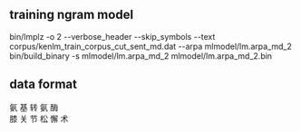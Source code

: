 ## training ngram model

bin/lmplz -o 2 --verbose_header --skip_symbols --text corpus/kenlm_train_corpus_cut_sent_md.dat  --arpa mlmodel/lm.arpa_md_2  
bin/build_binary -s mlmodel/lm.arpa_md_2  mlmodel/lm.arpa_md_2.bin

## data format

氨 基 转 氨 酶  
膝 关 节 松 懈 术  

